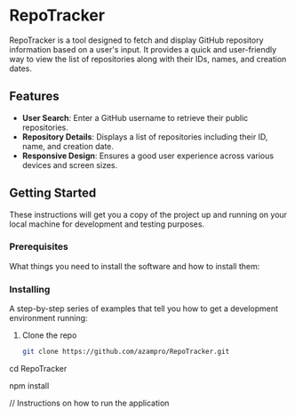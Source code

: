 # RepoTracker

RepoTracker is a tool designed to fetch and display GitHub repository information based on a user's input. It provides a quick and user-friendly way to view the list of repositories along with their IDs, names, and creation dates.

## Features

- **User Search**: Enter a GitHub username to retrieve their public repositories.
- **Repository Details**: Displays a list of repositories including their ID, name, and creation date.
- **Responsive Design**: Ensures a good user experience across various devices and screen sizes.

## Getting Started

These instructions will get you a copy of the project up and running on your local machine for development and testing purposes.

### Prerequisites

What things you need to install the software and how to install them:


### Installing

A step-by-step series of examples that tell you how to get a development environment running:

1. Clone the repo
   ```sh
   git clone https://github.com/azampro/RepoTracker.git
cd RepoTracker

npm install

// Instructions on how to run the application




